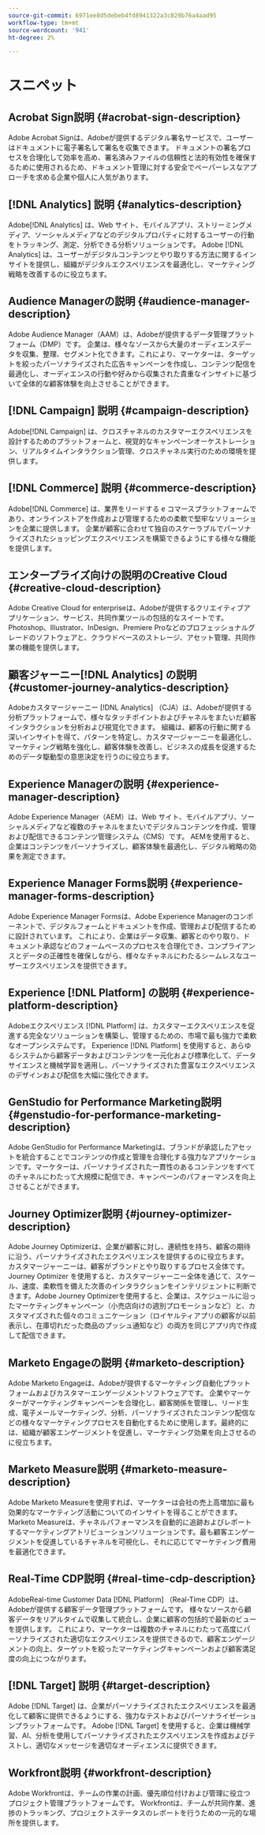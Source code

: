 ```yaml
---
source-git-commit: 6971ee8d5debeb4fd8941322a3c029b76a4aad95
workflow-type: tm+mt
source-wordcount: '941'
ht-degree: 2%

---
```

# スニペット

## Acrobat Sign説明 {#acrobat-sign-description}

Adobe Acrobat Signは、Adobeが提供するデジタル署名サービスで、ユーザーはドキュメントに電子署名して署名を収集できます。 ドキュメントの署名プロセスを合理化して効率を高め、署名済みファイルの信頼性と法的有効性を確保するために使用されるため、ドキュメント管理に対する安全でペーパーレスなアプローチを求める企業や個人に人気があります。

## [!DNL Analytics] 説明 {#analytics-description}

Adobe[!DNL Analytics] は、Web サイト、モバイルアプリ、ストリーミングメディア、ソーシャルメディアなどのデジタルプロパティに対するユーザーの行動をトラッキング、測定、分析できる分析ソリューションです。 Adobe [!DNL Analytics] は、ユーザーがデジタルコンテンツとやり取りする方法に関するインサイトを提供し、組織がデジタルエクスペリエンスを最適化し、マーケティング戦略を改善するのに役立ちます。

## Audience Managerの説明 {#audience-manager-description}

Adobe Audience Manager（AAM）は、Adobeが提供するデータ管理プラットフォーム（DMP）です。 企業は、様々なソースから大量のオーディエンスデータを収集、整理、セグメント化できます。これにより、マーケターは、ターゲットを絞ったパーソナライズされた広告キャンペーンを作成し、コンテンツ配信を最適化し、オーディエンスの行動や好みから収集された貴重なインサイトに基づいて全体的な顧客体験を向上させることができます。

## [!DNL Campaign] 説明 {#campaign-description}

Adobe[!DNL Campaign] は、クロスチャネルのカスタマーエクスペリエンスを設計するためのプラットフォームと、視覚的なキャンペーンオーケストレーション、リアルタイムインタラクション管理、クロスチャネル実行のための環境を提供します。

## [!DNL Commerce] 説明 {#commerce-description}

Adobe[!DNL Commerce] は、業界をリードする e コマースプラットフォームであり、オンラインストアを作成および管理するための柔軟で堅牢なソリューションを企業に提供します。 企業が顧客に合わせて独自のスケーラブルでパーソナライズされたショッピングエクスペリエンスを構築できるようにする様々な機能を提供します。

## エンタープライズ向けの説明のCreative Cloud {#creative-cloud-description}

Adobe Creative Cloud for enterpriseは、Adobeが提供するクリエイティブアプリケーション、サービス、共同作業ツールの包括的なスイートです。 Photoshop、Illustrator、InDesign、Premiere Proなどのプロフェッショナルグレードのソフトウェアと、クラウドベースのストレージ、アセット管理、共同作業の機能を提供します。

## 顧客ジャーニー[!DNL Analytics] の説明 {#customer-journey-analytics-description}

Adobeカスタマージャーニー [!DNL Analytics] （CJA）は、Adobeが提供する分析プラットフォームで、様々なタッチポイントおよびチャネルをまたいだ顧客インタラクションを分析および視覚化できます。 組織は、顧客の行動に関する深いインサイトを得て、パターンを特定し、カスタマージャーニーを最適化し、マーケティング戦略を強化し、顧客体験を改善し、ビジネスの成長を促進するためのデータ駆動型の意思決定を行うのに役立ちます。

## Experience Managerの説明 {#experience-manager-description}

Adobe Experience Manager（AEM）は、Web サイト、モバイルアプリ、ソーシャルメディアなど複数のチャネルをまたいでデジタルコンテンツを作成、管理および配信できるコンテンツ管理システム（CMS）です。 AEMを使用すると、企業はコンテンツをパーソナライズし、顧客体験を最適化し、デジタル戦略の効果を測定できます。

## Experience Manager Forms説明 {#experience-manager-forms-description}

Adobe Experience Manager Formsは、Adobe Experience Managerのコンポーネントで、デジタルフォームとドキュメントを作成、管理および配信するために設計されています。 これにより、企業はデータ収集、顧客とのやり取り、ドキュメント承認などのフォームベースのプロセスを合理化でき、コンプライアンスとデータの正確性を確保しながら、様々なチャネルにわたるシームレスなユーザーエクスペリエンスを提供できます。

## Experience [!DNL Platform] の説明 {#experience-platform-description}

Adobeエクスペリエンス [!DNL Platform] は、カスタマーエクスペリエンスを促進する完全なソリューションを構築し、管理するための、市場で最も強力で柔軟なオープンシステムです。 Experience [!DNL Platform] を使用すると、あらゆるシステムから顧客データおよびコンテンツを一元化および標準化して、データサイエンスと機械学習を適用し、パーソナライズされた豊富なエクスペリエンスのデザインおよび配信を大幅に強化できます。


## GenStudio for Performance Marketing説明 {#genstudio-for-performance-marketing-description}

Adobe GenStudio for Performance Marketingは、ブランドが承認したアセットを統合することでコンテンツの作成と管理を合理化する強力なアプリケーションです。マーケターは、パーソナライズされた一貫性のあるコンテンツをすべてのチャネルにわたって大規模に配信でき、キャンペーンのパフォーマンスを向上させることができます。

## Journey Optimizer説明 {#journey-optimizer-description}

Adobe Journey Optimizerは、企業が顧客に対し、連続性を持ち、顧客の期待に沿う、パーソナライズされたエクスペリエンスを提供するのに役立ちます。 カスタマージャーニーは、顧客がブランドとやり取りするプロセス全体です。 Journey Optimizer を使用すると、カスタマージャーニー全体を通じて、スケール、速度、柔軟性を備えた次善のインタラクションをインテリジェントに判断できます。Adobe Journey Optimizerを使用すると、企業は、スケジュールに沿ったマーケティングキャンペーン（小売店向けの週別プロモーションなど）と、カスタマイズされた個々のコミュニケーション（ロイヤルティアプリの顧客が以前表示し、在庫切れだった商品のプッシュ通知など）の両方を同じアプリ内で作成して配信できます。

## Marketo Engageの説明 {#marketo-description}

Adobe Marketo Engageは、Adobeが提供するマーケティング自動化プラットフォームおよびカスタマーエンゲージメントソフトウェアです。 企業やマーケターがマーケティングキャンペーンを合理化し、顧客関係を管理し、リード生成、電子メールマーケティング、分析、パーソナライズされたコンテンツ配信などの様々なマーケティングプロセスを自動化するために使用します。最終的には、組織が顧客エンゲージメントを促進し、マーケティング効果を向上させるのに役立ちます。

## Marketo Measure説明 {#marketo-measure-description}

Adobe Marketo Measureを使用すれば、マーケターは会社の売上高増加に最も効果的なマーケティング活動についてのインサイトを得ることができます。 Marketo Measureは、チャネルパフォーマンスを自動的に追跡およびレポートするマーケティングアトリビューションソリューションです。最も顧客エンゲージメントを促進しているチャネルを可視化し、それに応じてマーケティング費用を最適化できます。

## Real-Time CDP説明 {#real-time-cdp-description}

AdobeReal-time Customer Data [!DNL Platform] （Real-Time CDP）は、Adobeが提供する顧客データ管理プラットフォームです。 様々なソースから顧客データをリアルタイムで収集して統合し、企業に顧客の包括的で最新のビューを提供します。 これにより、マーケターは複数のチャネルにわたって高度にパーソナライズされた適切なエクスペリエンスを提供できるので、顧客エンゲージメントの向上、ターゲットを絞ったマーケティングキャンペーンおよび顧客満足度の向上につながります。

## [!DNL Target] 説明 {#target-description}

Adobe [!DNL Target] は、企業がパーソナライズされたエクスペリエンスを最適化して顧客に提供できるようにする、強力なテストおよびパーソナライゼーションプラットフォームです。 Adobe [!DNL Target] を使用すると、企業は機械学習、AI、分析を使用してパーソナライズされたエクスペリエンスを作成およびテストし、適切なメッセージを適切なオーディエンスに提供できます。

## Workfront説明 {#workfront-description}

Adobe Workfrontは、チームの作業の計画、優先順位付けおよび管理に役立つプロジェクト管理プラットフォームです。 Workfrontは、チームが共同作業、進捗のトラッキング、プロジェクトステータスのレポートを行うための一元的な場所を提供します。
